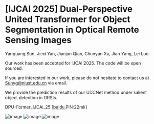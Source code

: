 # [IJCAI 2025] Dual-Perspective United Transformer for Object Segmentation in Optical Remote Sensing Images

Yanguang Sun, Jiexi Yan, Jianjun Qian, Chunyan Xu, Jian Yang, Lei Luo<br />

Our work has been accepted for IJCAI 2025. The code will be open sourced.

If you are interested in our work, please do not hesitate to contact us at Sunyg@njust.edu.cn via email.



We provide the prediction results of our UDCNet method under salient object detection in ORSIs.

DPU-Former_IJCAI_25 [[baidu]([https://pan.baidu.com/s/1jcN58vjzANPt3zJ3cvipXg](https://pan.baidu.com/s/1o0_eXVHwg2MNqv60LjXQZw)),PIN:22mk] 


![image](https://github.com/user-attachments/assets/a58a7485-7ba1-4515-8b43-0b187baf3753)
![image](https://github.com/user-attachments/assets/206ed652-2487-41f0-a1e6-58059e62bed4)
![image](https://github.com/user-attachments/assets/57885a97-4160-4cc5-8451-b66a24ac6c4f)


